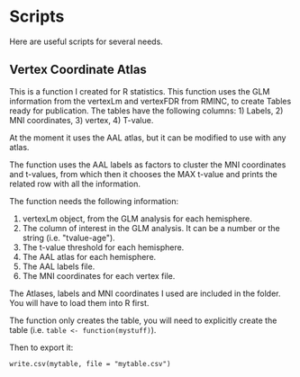 # Scripts

Here are useful scripts for several needs.

## Vertex Coordinate Atlas

This is a function I created for R statistics. This function uses the GLM information from the vertexLm and vertexFDR from RMINC, to create Tables ready for publication. The tables have the following columns: 1) Labels, 2) MNI coordinates, 3) vertex, 4) T-value. 

At the moment it uses the AAL atlas, but it can be modified to use with any atlas.

The function uses the AAL labels as factors to cluster the MNI coordinates and t-values, from which then it chooses the MAX t-value and prints the related row with all the information. 

The function needs the following information:

1) vertexLm object, from the GLM analysis for each hemisphere.
2) The column of interest in the GLM analysis. It can be a number or the string (i.e. "tvalue-age").
3) The t-value threshold for each hemisphere.
4) The AAL atlas for each hemisphere.
5) The AAL labels file.
6) The MNI coordinates for each vertex file.

The Atlases, labels and MNI coordinates I used are included in the folder. You will have to load them into R first.

The function only creates the table, you will need to explicitly create the table (i.e. `table <- function(mystuff)`).

Then to export it: 

`write.csv(mytable, file = "mytable.csv")`






